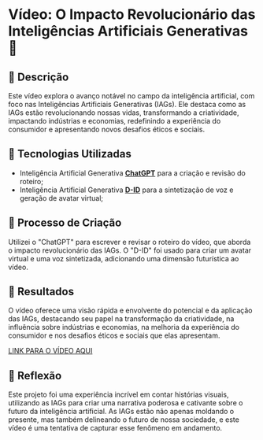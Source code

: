 # Vídeo: O Impacto Revolucionário das Inteligências Artificiais Generativas 🎥

## 📒 Descrição
Este vídeo explora o avanço notável no campo da inteligência artificial, com foco nas Inteligências Artificiais Generativas (IAGs). Ele destaca como as IAGs estão revolucionando nossas vidas, transformando a criatividade, impactando indústrias e economias, redefinindo a experiência do consumidor e apresentando novos desafios éticos e sociais.

## 🤖 Tecnologias Utilizadas
- Inteligência Artificial Generativa **[ChatGPT](https://chat.openai.com)** para a criação e revisão do roteiro;
- Inteligência Artificial Generativa **[D-ID](https://www.d-id.com)** para a sintetização de voz e geração de avatar virtual;

## 🧐 Processo de Criação
Utilizei o "ChatGPT" para escrever e revisar o roteiro do vídeo, que aborda o impacto revolucionário das IAGs. O "D-ID" foi usado para criar um avatar virtual e uma voz sintetizada, adicionando uma dimensão futurística ao vídeo.

## 🚀 Resultados
O vídeo oferece uma visão rápida e envolvente do potencial e da aplicação das IAGs, destacando seu papel na transformação da criatividade, na influência sobre indústrias e economias, na melhoria da experiência do consumidor e nos desafios éticos e sociais que elas apresentam.

[LINK PARA O VÍDEO AQUI](https://studio.d-id.com/share?id=a2c6dfcd7eaac8589ee4704c8501992b&utm_source=copy)

## 💭 Reflexão
Este projeto foi uma experiência incrível em contar histórias visuais, utilizando as IAGs para criar uma narrativa poderosa e cativante sobre o futuro da inteligência artificial. As IAGs estão não apenas moldando o presente, mas também delineando o futuro de nossa sociedade, e este vídeo é uma tentativa de capturar esse fenômeno em andamento.
